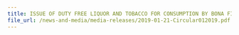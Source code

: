 ```yaml
---
title: ISSUE OF DUTY FREE LIQUOR AND TOBACCO FOR CONSUMPTION BY BONA FIDE (SEA) CREW MEMBERS ON-BOARD VESSEL WHILE IN SINGAPORE PORT
file_url: /news-and-media/media-releases/2019-01-21-Circular012019.pdf
---
```

